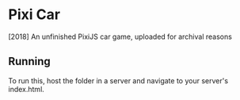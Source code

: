 # Pixi Car
[2018]
An unfinished PixiJS car game, uploaded for archival reasons

## Running
To run this, host the folder in a server and navigate to your server's index.html.
